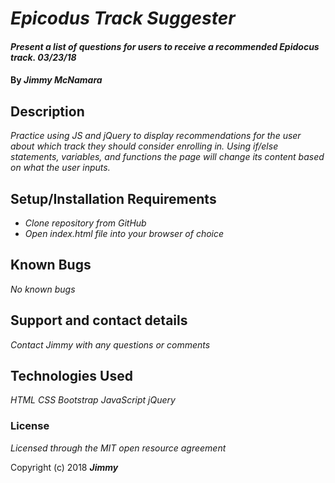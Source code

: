 # _Epicodus Track Suggester_

#### _Present a list of questions for users to receive a recommended Epidocus track. 03/23/18_

#### By _**Jimmy McNamara**_

## Description

_Practice using JS and jQuery to display recommendations for the user about which track they should consider enrolling in. Using if/else statements, variables, and functions the page will change its content based on what the user inputs._

## Setup/Installation Requirements

* _Clone repository from GitHub_
* _Open index.html file into your browser of choice_

## Known Bugs

_No known bugs_

## Support and contact details

_Contact Jimmy with any questions or comments_

## Technologies Used

_HTML_
_CSS_
_Bootstrap_
_JavaScript_
_jQuery_

### License

*Licensed through the MIT open resource agreement*

Copyright (c) 2018 **_Jimmy_**
